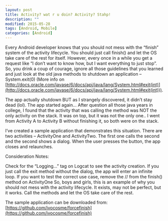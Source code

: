 ```yaml
---
layout: post
title: Activity? wat r u doin? Activity? Stahp!
description: ""
modified: 2015-05-28
tags: [Android, Mobile]
categories: [Android]
---
```


Every Android developer knows that you should not mess with the “finish” system of the activity lifecycle. You should just call finish() and let the OS take care of the rest for itself. However, every once in a while you get a request like “I don’t want to know how, but I want everything to just stop”. So, you drink a coup of courage, ignore all those guidelines that you learned and just look at the old java methods to shutdown an application – System.exit(0) (More info on [http://docs.oracle.com/javase/6/docs/api/java/lang/System.html#exit(int)](http://docs.oracle.com/javase/6/docs/api/java/lang/System.html#exit(int))).

The app actually shutdown BUT as I strangely discovered, it didn’t stay dead (lol). The app started again… After question all those java years in college, I found that the activity that was calling the method was NOT the only activity on the stack. It was on top, but it was not the only one.. I went from Activity A to Activity B without finishing it, so both were on the stack.

I’ve created a sample application that demonstrates this situation. There are two activities – ActivityOne and ActivityTwo. The first one calls the second and the second shows a dialog. When the user presses the button, the app closes and relaunches.

Consideration Notes:

Check for the “Logging…” tag on Logcat to see the activity creation.
If you just call the exit method without the dialog, the app will enter an infinite loop.
If you want to test the correct use case, remove the // from the finish() method on ActivityOne
So, boys and girls, this is an example of why you should not mess with the activity lifecycle. It exists, may not be perfect, but it works. Call the methods and let the OS take care of the rest.

The sample application can be downloaded from: [https://github.com/ivocosme/forcefinish](https://github.com/ivocosme/forcefinish)